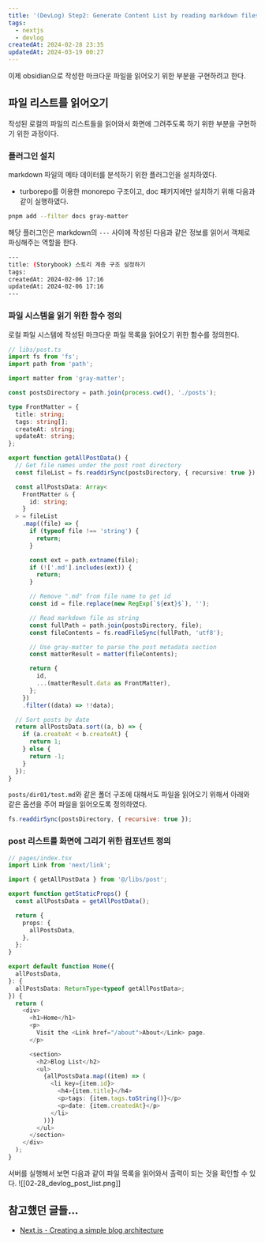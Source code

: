 ```yaml
---
title: '(DevLog) Step2: Generate Content List by reading markdown files'
tags:
  - nextjs
  - devlog
createdAt: 2024-02-28 23:35
updatedAt: 2024-03-19 00:27
---
```


이제 obsidian으로 작성한 마크다운 파일을 읽어오기 위한 부분을 구현하려고 한다.

## 파일 리스트를 읽어오기

작성된 로컬의 파일의 리스트들을 읽어와서 화면에 그려주도록 하기 위한 부분을 구현하기 위한 과정이다.

### 플러그인 설치

markdown 파일의 메타 데이터를 분석하기 위한 플러그인을 설치하였다.

- turborepo를 이용한 monorepo 구조이고, doc 패키지에만 설치하기 위해 다음과 같이 실행하였다.

```bash
pnpm add --filter docs gray-matter
```

해당 플러그인은 markdown의 `---` 사이에 작성된 다음과 같은 정보를 읽어서 객체로 파싱해주는 역할을 한다.

```bash
---
title: (Storybook) 스토리 계층 구조 설정하기
tags:
createdAt: 2024-02-06 17:16
updatedAt: 2024-02-06 17:16
---
```

### 파일 시스템을 읽기 위한 함수 정의

로컬 파일 시스템에 작성된 마크다운 파일 목록을 읽어오기 위한 함수를 정의한다.

```typescript
// libs/post.ts
import fs from 'fs';
import path from 'path';

import matter from 'gray-matter';

const postsDirectory = path.join(process.cwd(), './posts');

type FrontMatter = {
  title: string;
  tags: string[];
  createAt: string;
  updateAt: string;
};

export function getAllPostData() {
  // Get file names under the post root directory
  const fileList = fs.readdirSync(postsDirectory, { recursive: true });

  const allPostsData: Array<
    FrontMatter & {
      id: string;
    }
  > = fileList
    .map((file) => {
      if (typeof file !== 'string') {
        return;
      }

      const ext = path.extname(file);
      if (!['.md'].includes(ext)) {
        return;
      }

      // Remove ".md" from file name to get id
      const id = file.replace(new RegExp(`${ext}$`), '');

      // Read markdown file as string
      const fullPath = path.join(postsDirectory, file);
      const fileContents = fs.readFileSync(fullPath, 'utf8');

      // Use gray-matter to parse the post metadata section
      const matterResult = matter(fileContents);

      return {
        id,
        ...(matterResult.data as FrontMatter),
      };
    })
    .filter((data) => !!data);

  // Sort posts by date
  return allPostsData.sort((a, b) => {
    if (a.createAt < b.createAt) {
      return 1;
    } else {
      return -1;
    }
  });
}
```

`posts/dir01/test.md`와 같은 폴더 구조에 대해서도 파일을 읽어오기 위해서 아래와 같은 옵션을 주어 파일을 읽어오도록 정의하였다.

```javascript
fs.readdirSync(postsDirectory, { recursive: true });
```

### post 리스트를 화면에 그리기 위한 컴포넌트 정의

```typescript
// pages/index.tsx
import Link from 'next/link';

import { getAllPostData } from '@/libs/post';

export function getStaticProps() {
  const allPostsData = getAllPostData();

  return {
    props: {
      allPostsData,
    },
  };
}

export default function Home({
  allPostsData,
}: {
  allPostsData: ReturnType<typeof getAllPostData>;
}) {
  return (
    <div>
      <h1>Home</h1>
      <p>
        Visit the <Link href="/about">About</Link> page.
      </p>

      <section>
        <h2>Blog List</h2>
        <ul>
          {allPostsData.map((item) => (
            <li key={item.id}>
              <h4>{item.title}</h4>
              <p>tags: {item.tags.toString()}</p>
              <p>date: {item.createdAt}</p>
            </li>
          ))}
        </ul>
      </section>
    </div>
  );
}
```

서버를 실행해서 보면 다음과 같이 파일 목록을 읽어와서 출력이 되는 것을 확인할 수 있다.
![[02-28_devlog_post_list.png]]

## 참고했던 글들...

- [Next.js - Creating a simple blog architecture](https://nextjs.org/learn-pages-router/basics/data-fetching/blog-data)
